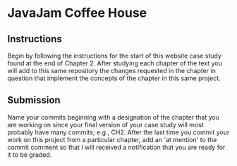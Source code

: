 # JavaJam Coffee House
## Instructions
Begin by following the instructions for the start of this website case study found at the end of Chapter 2. After studying each chapter of the text you will add to this same repository the changes requested in the chapter in question that implement the concepts of the chapter in this same project. 
## Submission
Name your commits beginning with a designation of the chapter that you are working on since your final version of your case study will most probably have many commits; e.g., CH2. After the last time you commit your work on this project from a particular chapter, add an 'at mention' to the commit comment so that I will received a notification that you are ready for it to be graded.
